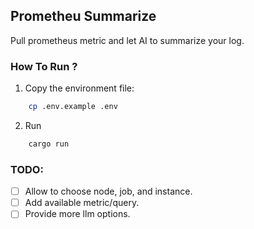 ## Prometheu Summarize

Pull prometheus metric and let AI to summarize your log.

### How To Run ?

1. Copy the environment file:

```bash
    cp .env.example .env
```

2. Run

```bash
    cargo run
```

### TODO:

- [ ] Allow to choose node, job, and instance.
- [ ] Add available metric/query.
- [ ] Provide more llm options.
